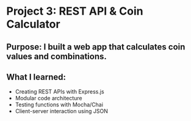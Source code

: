 # Project 3: REST API & Coin Calculator
## Purpose: I built a web app that calculates coin values and combinations.
## What I learned:
- Creating REST APIs with Express.js
- Modular code architecture
- Testing functions with Mocha/Chai
- Client-server interaction using JSON


